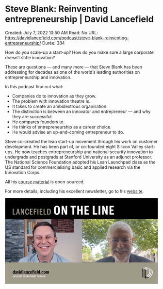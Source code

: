# Steve Blank: Reinventing entrepreneurship | David Lancefield

Created: July 7, 2022 10:50 AM
Read: No
URL: https://davidlancefield.com/podcast/steve-blank-reinventing-entrepreneurship/
Durée: 384

How do you scale-up a start-up? How do you make sure a large corporate doesn’t stifle innovation?

These are questions — and many more — that Steve Blank has been addressing for decades as one of the world’s leading authorities on entrepreneurship and innovation.

In this podcast find out what:

- Companies do to innovation as they grow.
- The problem with innovation theatre is.
- It takes to create an ambidextrous organisation.
- The distinction is between an innovator and entrepreneur — and why they are successful.
- He compares founders to.
- He thinks of entrepreneurship as a career choice.
- He would advise an up-and-coming entrepreneur to do.

Steve co-created the lean start-up movement through his work on customer development. He has been part of, or co-founded eight Silicon Valley start-ups. He now teaches entrepreneurship and national security innovation to undergrads and postgrads at Stanford University as an adjunct professor. The National Science Foundation adopted his Lean Launchpad class as the US standard for commercialising basic and applied research via the Innovation Corps.

All his [course material](https://steveblank.com/slides/) is open-sourced.

For more details, including his excellent newsletter, go to his [website](https://steveblank.com/).

![Steve%20Blank%20Reinventing%20entrepreneurship%20David%20Lan%200f3a1383511e48bca8da25f557290721/ep-31-video-frame.jpg](Steve%20Blank%20Reinventing%20entrepreneurship%20David%20Lan%200f3a1383511e48bca8da25f557290721/ep-31-video-frame.jpg)